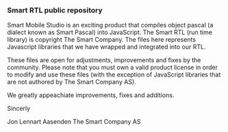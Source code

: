 ### Smart RTL public repository

Smart Mobile Studio is an exciting product that compiles object pascal (a dialect known as Smart Pascal) into JavaScript.
The Smart RTL (run time library) is copyright The Smart Company. The files here represents Javascript libraries that we
have wrapped and integrated into our RTL.

These files are open for adjustments, improvements and fixes by the community. Please note that you must own a valid
product license in order to modify and use these files (with the exception of JavaScript libraries that are not authored
by The Smart Company AS).

We greatly appeachiate improvements, fixes and additions.

Sincerly

Jon Lennart Aasenden
The Smart Company AS
